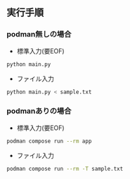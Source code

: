 ## 実行手順
### podman無しの場合
- 標準入力(要EOF)
```bash
python main.py
```
- ファイル入力
```bash
python main.py < sample.txt
```

### podmanありの場合
- 標準入力(要EOF)
```bash
podman compose run --rm app
```
- ファイル入力
```bash
podman compose run --rm -T sample.txt
```